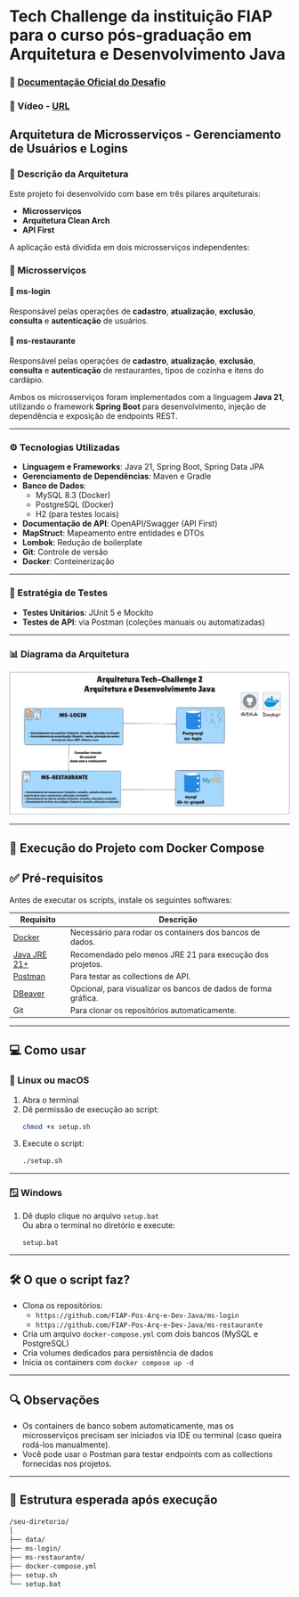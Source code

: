 # Tech Challenge da instituição FIAP para o curso pós-graduação em Arquitetura e Desenvolvimento Java

### 📄 [Documentação Oficial do Desafio](https://docs.google.com/document/d/1-tYWdBCnAFoLgNF_DnMFL9FFcWXoOvRZiMLU4fICVM4)
### 🎥 Vídeo - [URL](https://youtu.be/UPL4BdbI6HY) 

## Arquitetura de Microsserviços - Gerenciamento de Usuários e Logins

### 📌 Descrição da Arquitetura

Este projeto foi desenvolvido com base em três pilares arquiteturais:

- **Microsserviços**
- **Arquitetura Clean Arch**
- **API First**

A aplicação está dividida em dois microsserviços independentes:

### 🧩 Microsserviços

#### 🔹 ms-login
Responsável pelas operações de **cadastro**, **atualização**, **exclusão**, **consulta** e **autenticação** de usuários.

#### 🔹 ms-restaurante
Responsável pelas operações de **cadastro**, **atualização**, **exclusão**, **consulta** e **autenticação** de restaurantes, tipos de cozinha e itens do cardápio.

Ambos os microsserviços foram implementados com a linguagem **Java 21**, utilizando o framework **Spring Boot** para desenvolvimento, injeção de dependência e exposição de endpoints REST.

---

### ⚙️ Tecnologias Utilizadas

- **Linguagem e Frameworks**: Java 21, Spring Boot, Spring Data JPA  
- **Gerenciamento de Dependências**: Maven e Gradle  
- **Banco de Dados**:  
  - MySQL 8.3 (Docker)  
  - PostgreSQL (Docker)  
  - H2 (para testes locais)  
- **Documentação de API**: OpenAPI/Swagger (API First)  
- **MapStruct**: Mapeamento entre entidades e DTOs  
- **Lombok**: Redução de boilerplate  
- **Git**: Controle de versão  
- **Docker**: Conteinerização  

---

### 🧪 Estratégia de Testes

- **Testes Unitários**: JUnit 5 e Mockito  
- **Testes de API**: via Postman (coleções manuais ou automatizadas)

---

### 📊 Diagrama da Arquitetura

![Diagrama da Arquitetura](../imagens/diagrama-arquitetura.png)

---

## 🐳 Execução do Projeto com Docker Compose

## ✅ Pré-requisitos

Antes de executar os scripts, instale os seguintes softwares:

| Requisito   | Descrição                                                                 |
|-------------|---------------------------------------------------------------------------|
| [Docker](https://www.docker.com/)       | Necessário para rodar os containers dos bancos de dados.           |
| [Java JRE 21+](https://www.oracle.com/java/technologies/javase/jdk21-archive-downloads.html) | Recomendado pelo menos JRE 21 para execução dos projetos.          |
| [Postman](https://www.postman.com/downloads/)     | Para testar as collections de API.                                 |
| [DBeaver](https://dbeaver.io/download/) | Opcional, para visualizar os bancos de dados de forma gráfica.     |
| Git         | Para clonar os repositórios automaticamente.               |

---

## 💻 Como usar

### 🐧 Linux ou macOS

1. Abra o terminal
2. Dê permissão de execução ao script:
   ```bash
   chmod +x setup.sh
   ```
3. Execute o script:
   ```bash
   ./setup.sh
   ```

---

### 🪟 Windows

1. Dê duplo clique no arquivo `setup.bat`  
   Ou abra o terminal no diretório e execute:
   ```cmd
   setup.bat
   ```

---

## 🛠️ O que o script faz?

- Clona os repositórios:
  - `https://github.com/FIAP-Pos-Arq-e-Dev-Java/ms-login`
  - `https://github.com/FIAP-Pos-Arq-e-Dev-Java/ms-restaurante`
- Cria um arquivo `docker-compose.yml` com dois bancos (MySQL e PostgreSQL)
- Cria volumes dedicados para persistência de dados
- Inicia os containers com `docker compose up -d`

---

## 🔍 Observações

- Os containers de banco sobem automaticamente, mas os microsserviços precisam ser iniciados via IDE ou terminal (caso queira rodá-los manualmente).
- Você pode usar o Postman para testar endpoints com as collections fornecidas nos projetos.

---

## 📁 Estrutura esperada após execução

```
/seu-diretorio/
│
├── data/
├── ms-login/
├── ms-restaurante/
├── docker-compose.yml
├── setup.sh
└── setup.bat
```
